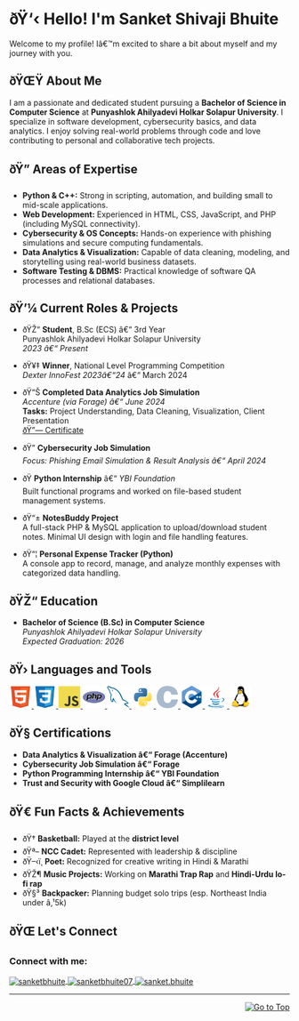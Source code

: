 # ðŸ‘‹ Hello! I'm Sanket Shivaji Bhuite

Welcome to my profile! Iâ€™m excited to share a bit about myself and my journey with you.

## ðŸŒŸ About Me

I am a passionate and dedicated student pursuing a **Bachelor of Science in Computer Science** at **Punyashlok Ahilyadevi Holkar Solapur University**. I specialize in software development, cybersecurity basics, and data analytics. I enjoy solving real-world problems through code and love contributing to personal and collaborative tech projects.

## ðŸ” Areas of Expertise

- **Python & C++:** Strong in scripting, automation, and building small to mid-scale applications.
- **Web Development:** Experienced in HTML, CSS, JavaScript, and PHP (including MySQL connectivity).
- **Cybersecurity & OS Concepts:** Hands-on experience with phishing simulations and secure computing fundamentals.
- **Data Analytics & Visualization:** Capable of data cleaning, modeling, and storytelling using real-world business datasets.
- **Software Testing & DBMS:** Practical knowledge of software QA processes and relational databases.

## ðŸ’¼ Current Roles & Projects

- ðŸŽ“ **Student**, B.Sc (ECS) â€“ 3rd Year  
  Punyashlok Ahilyadevi Holkar Solapur University  
  _2023 â€“ Present_

- ðŸ¥‡ **Winner**, National Level Programming Competition  
  *Dexter InnoFest 2023â€“24* â€“ March 2024

- ðŸ“Š **Completed Data Analytics Job Simulation**  
  _Accenture (via Forage) â€“ June 2024_  
  **Tasks:** Project Understanding, Data Cleaning, Visualization, Client Presentation  
  [ðŸ”— Certificate](https://forage-uploads.prod.s3.amazonaws.com/completion-certificates/Accenture%20North%20America/zjRgv56TwpnEnfS3r/Sanket%20Bhuite_1719799033346_completion_certificate.pdf)

- ðŸ” **Cybersecurity Job Simulation**  
  _Focus: Phishing Email Simulation & Result Analysis â€“ April 2024_

- ðŸ **Python Internship** â€“ *YBI Foundation*  
  Built functional programs and worked on file-based student management systems.

- ðŸ“± **NotesBuddy Project**  
  A full-stack PHP & MySQL application to upload/download student notes. Minimal UI design with login and file handling features.

- ðŸ“¦ **Personal Expense Tracker (Python)**  
  A console app to record, manage, and analyze monthly expenses with categorized data handling.

## ðŸŽ“ Education

- **Bachelor of Science (B.Sc) in Computer Science**  
  *Punyashlok Ahilyadevi Holkar Solapur University*  
  *Expected Graduation: 2026*

## ðŸ›  Languages and Tools

<p align="left"> 
  <a href="https://developer.mozilla.org/en-US/docs/Web/HTML" target="_blank"> 
    <img src="https://raw.githubusercontent.com/devicons/devicon/master/icons/html5/html5-original.svg" alt="html" width="40" height="40"/> 
  </a>
  <a href="https://developer.mozilla.org/en-US/docs/Web/CSS" target="_blank"> 
    <img src="https://raw.githubusercontent.com/devicons/devicon/master/icons/css3/css3-original.svg" alt="css" width="40" height="40"/> 
  </a>
  <a href="https://developer.mozilla.org/en-US/docs/Web/JavaScript" target="_blank"> 
    <img src="https://raw.githubusercontent.com/devicons/devicon/master/icons/javascript/javascript-original.svg" alt="javascript" width="40" height="40"/> 
  </a> 
  <a href="https://www.php.net/" target="_blank"> 
    <img src="https://raw.githubusercontent.com/devicons/devicon/master/icons/php/php-original.svg" alt="php" width="40" height="40"/> 
  </a> 
  <a href="https://www.mysql.com/" target="_blank"> 
    <img src="https://raw.githubusercontent.com/devicons/devicon/master/icons/mysql/mysql-original.svg" alt="mysql" width="40" height="40"/> 
  </a>
  <a href="https://www.python.org" target="_blank"> 
    <img src="https://raw.githubusercontent.com/devicons/devicon/master/icons/python/python-original.svg" alt="python" width="40" height="40"/> 
  </a>
  <a href="https://www.cprogramming.com/" target="_blank">
    <img src="https://raw.githubusercontent.com/devicons/devicon/master/icons/c/c-original.svg" alt="c" width="40" height="40"/> 
  </a> 
  <a href="https://www.w3schools.com/cpp/" target="_blank"> 
    <img src="https://raw.githubusercontent.com/devicons/devicon/master/icons/cplusplus/cplusplus-original.svg" alt="cplusplus" width="40" height="40"/> 
  </a>
  <a href="https://www.java.com/" target="_blank"> 
    <img src="https://raw.githubusercontent.com/devicons/devicon/master/icons/java/java-original.svg" alt="java" width="40" height="40"/> 
  </a>
  <a href="https://www.linux.org" target="_blank"> 
    <img src="https://raw.githubusercontent.com/devicons/devicon/master/icons/linux/linux-original.svg" alt="linux" width="40" height="40"/> 
  </a>
</p>

## ðŸ§  Certifications

- **Data Analytics & Visualization â€“ Forage (Accenture)**  
- **Cybersecurity Job Simulation â€“ Forage**  
- **Python Programming Internship â€“ YBI Foundation**  
- **Trust and Security with Google Cloud â€“ Simplilearn**

## ðŸ€ Fun Facts & Achievements

- ðŸ† **Basketball:** Played at the **district level**
- ðŸª– **NCC Cadet:** Represented with leadership & discipline
- ðŸ–‹ï¸ **Poet:** Recognized for creative writing in Hindi & Marathi
- ðŸŽ¶ **Music Projects:** Working on **Marathi Trap Rap** and **Hindi-Urdu lo-fi rap**
- ðŸ§³ **Backpacker:** Planning budget solo trips (esp. Northeast India under â‚¹5k)

## ðŸŒ Let's Connect

<h3 align="left">Connect with me:</h3>
<p align="left">
  <a href="https://linkedin.com/in/sanketbhuite" target="_blank">
    <img align="center" src="https://raw.githubusercontent.com/rahuldkjain/github-profile-readme-generator/master/src/images/icons/Social/linked-in-alt.svg" alt="sanketbhuite" height="30" width="40" />
  </a>
  <a href="https://fb.com/sanketbhuite07" target="_blank">
    <img align="center" src="https://raw.githubusercontent.com/rahuldkjain/github-profile-readme-generator/master/src/images/icons/Social/facebook.svg" alt="sanketbhuite07" height="30" width="40" />
  </a>
  <a href="https://instagram.com/sanket.bhuite" target="_blank">
    <img align="center" src="https://raw.githubusercontent.com/rahuldkjain/github-profile-readme-generator/master/src/images/icons/Social/instagram.svg" alt="sanket.bhuite" height="30" width="40" />
  </a>
</p>

---

<p align="right"><a href="#top"><img src="https://img.shields.io/static/v1?label&message=Go+to+Top&color=0b6ab3&style=flat&logo" alt="Go to Top" /></a></p>